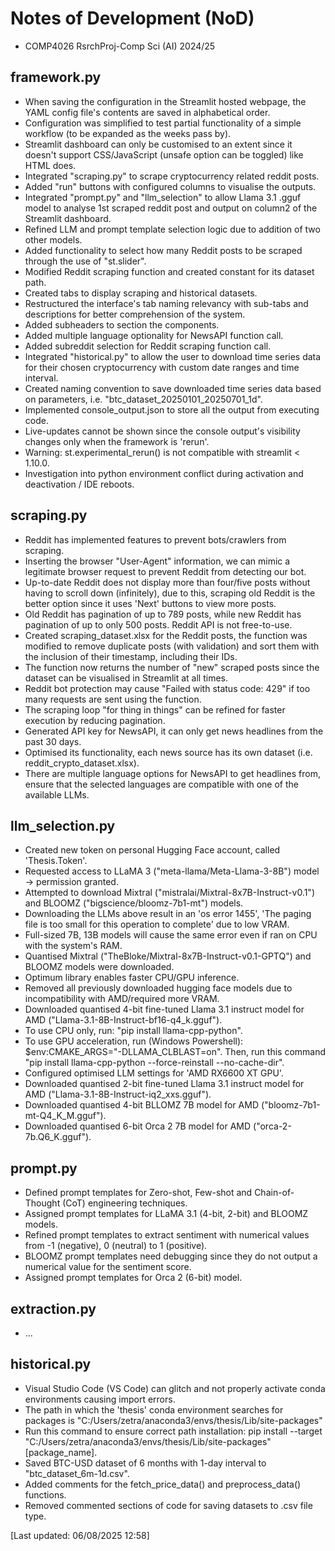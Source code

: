 # Notes of Development (NoD)
<ul>
  <li>COMP4026 RsrchProj-Comp Sci (AI)  2024/25</li>
</ul>

## framework.py
<ul>
  <li>When saving the configuration in the Streamlit hosted webpage, the YAML config file's contents are saved in alphabetical order.</li>
  <li>Configuration was simplified to test partial functionality of a simple workflow (to be expanded as the weeks pass by).</li>
  <li>Streamlit dashboard can only be customised to an extent since it doesn't support CSS/JavaScript (unsafe option can be toggled) like HTML does.</li>
  <li>Integrated "scraping.py" to scrape cryptocurrency related reddit posts.</li>
  <li>Added "run" buttons with configured columns to visualise the outputs.</li>
  <li>Integrated "prompt.py" and "llm_selection" to allow Llama 3.1 .gguf model to analyse 1st scraped reddit post and output on column2 of the Streamlit dashboard.</li>
  <li>Refined LLM and prompt template selection logic due to addition of two other models.</li>
  <li>Added functionality to select how many Reddit posts to be scraped through the use of "st.slider".</li>
  <li>Modified Reddit scraping function and created constant for its dataset path.</li>
  <li>Created tabs to display scraping and historical datasets.</li>
  <li>Restructured the interface's tab naming relevancy with sub-tabs and descriptions for better comprehension of the system.</li>
  <li>Added subheaders to section the components.</li>
  <li>Added multiple language optionality for NewsAPI function call.</li>
  <li>Added subreddit selection for Reddit scraping function call.</li>
  <li>Integrated "historical.py" to allow the user to download time series data for their chosen cryptocurrency with custom date ranges and time interval.</li>
  <li>Created naming convention to save downloaded time series data based on parameters, i.e. "btc_dataset_20250101_20250701_1d".</li>
  <li>Implemented console_output.json to store all the output from executing code.</li>
  <li>Live-updates cannot be shown since the console output's visibility changes only when the framework is 'rerun'.</li>
  <li>Warning: st.experimental_rerun() is not compatible with streamlit < 1.10.0.</li>
  <li>Investigation into python environment conflict during activation and deactivation / IDE reboots.</li>
</ul>

## scraping.py
<ul>
  <li>Reddit has implemented features to prevent bots/crawlers from scraping.</li>
  <li>Inserting the browser "User-Agent" information, we can mimic a legitimate browser request to prevent Reddit from detecting our bot.</li>
  <li>Up-to-date Reddit does not display more than four/five posts without having to scroll down (infinitely), due to this, scraping old Reddit is the better option since it uses 'Next' buttons to view more posts.</li>
  <li>Old Reddit has pagination of up to 789 posts, while new Reddit has pagination of up to only 500 posts. Reddit API is not free-to-use.</li>
  <li>Created scraping_dataset.xlsx for the Reddit posts, the function was modified to remove duplicate posts (with validation) and sort them with the inclusion of their timestamp, including their IDs.</li>
  <li>The function now returns the number of "new" scraped posts since the dataset can be visualised in Streamlit at all times.</li>
  <li>Reddit bot protection may cause "Failed with status code: 429" if too many requests are sent using the function.</li>
  <li>The scraping loop "for thing in things" can be refined for faster execution by reducing pagination.</li>
  <li>Generated API key for NewsAPI, it can only get news headlines from the past 30 days.</li>
  <li>Optimised its functionality, each news source has its own dataset (i.e. reddit_crypto_dataset.xlsx).</li>
  <li>There are multiple language options for NewsAPI to get headlines from, ensure that the selected languages are compatible with one of the available LLMs.</li>
</ul>

## llm_selection.py
<ul>
  <li>Created new token on personal Hugging Face account, called 'Thesis.Token'.</li>
  <li>Requested access to LLaMA 3 ("meta-llama/Meta-Llama-3-8B") model -> permission granted.</li>
  <li>Attempted to download Mixtral ("mistralai/Mixtral-8x7B-Instruct-v0.1") and BLOOMZ ("bigscience/bloomz-7b1-mt") models.</li>
  <li>Downloading the LLMs above result in an 'os error 1455', 'The paging file is too small for this operation to complete' due to low VRAM.</li>
  <li>Full-sized 7B, 13B models will cause the same error even if ran on CPU with the system's RAM.</li>
  <li>Quantised Mixtral ("TheBloke/Mixtral-8x7B-Instruct-v0.1-GPTQ") and BLOOMZ models were downloaded.</li>
  <li>Optimum library enables faster CPU/GPU inference.</li>
  <li>Removed all previously downloaded hugging face models due to incompatibility with AMD/required more VRAM.</li>
  <li>Downloaded quantised 4-bit fine-tuned Llama 3.1 instruct model for AMD ("Llama-3.1-8B-Instruct-bf16-q4_k.gguf").</li>
  <li>To use CPU only, run: "pip install llama-cpp-python".</li>
  <li>To use GPU acceleration, run (Windows Powershell): $env:CMAKE_ARGS="-DLLAMA_CLBLAST=on". Then, run this command "pip install llama-cpp-python --force-reinstall --no-cache-dir".</li>
  <li>Configured optimised LLM settings for 'AMD RX6600 XT GPU'.</li>
  <li>Downloaded quantised 2-bit fine-tuned Llama 3.1 instruct model for AMD ("Llama-3.1-8B-Instruct-iq2_xxs.gguf").</li>
  <li>Downloaded quantised 4-bit BLLOMZ 7B model for AMD ("bloomz-7b1-mt-Q4_K_M.gguf").</li>
  <li>Downloaded quantised 6-bit Orca 2 7B model for AMD ("orca-2-7b.Q6_K.gguf").</li>
</ul>

## prompt.py
<ul>
  <li>Defined prompt templates for Zero-shot, Few-shot and Chain-of-Thought (CoT) engineering techniques.</li>
  <li>Assigned prompt templates for LLaMA 3.1 (4-bit, 2-bit) and BLOOMZ models.</li>
  <li>Refined prompt templates to extract sentiment with numerical values from -1 (negative), 0 (neutral) to 1 (positive).</li>
  <li>BLOOMZ prompt templates need debugging since they do not output a numerical value for the sentiment score.</li>
  <li>Assigned prompt templates for Orca 2 (6-bit) model.</li>
</ul>

## extraction.py
<ul>
  <li>...</li>
</ul>

## historical.py
<ul>
  <li>Visual Studio Code (VS Code) can glitch and not properly activate conda environments causing import errors.</li>
  <li>The path in which the 'thesis' conda environment searches for packages is "C:/Users/zetra/anaconda3/envs/thesis/Lib/site-packages"</li>
  <li>Run this command to ensure correct path installation: pip install --target "C:/Users/zetra/anaconda3/envs/thesis/Lib/site-packages" [package_name].</li>
  <li>Saved BTC-USD dataset of 6 months with 1-day interval to "btc_dataset_6m-1d.csv".</li>
  <li>Added comments for the fetch_price_data() and preprocess_data() functions.</li>
  <li>Removed commented sections of code for saving datasets to .csv file type.</li>
</ul>

[Last updated: 06/08/2025 12:58]

